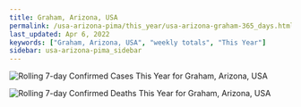 ```yaml
---
title: Graham, Arizona, USA
permalink: /usa-arizona-pima/this_year/usa-arizona-graham-365_days.html
last_updated: Apr 6, 2022
keywords: ["Graham, Arizona, USA", "weekly totals", "This Year"]
sidebar: usa-arizona-pima_sidebar
---
```


![Rolling 7-day Confirmed Cases This Year for Graham, Arizona, USA](/covid_tracker/images/graphs/usa-arizona-graham-rolling_7_days_confirmed-365_days_graph.png)

![Rolling 7-day Confirmed Deaths This Year for Graham, Arizona, USA](/covid_tracker/images/graphs/usa-arizona-graham-rolling_7_days_deaths-365_days_graph.png)
